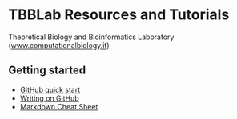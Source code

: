 # TBBLab Resources and Tutorials

Theoretical Biology and Bioinformatics Laboratory (www.computationalbiology.it)

## Getting started
- [GitHub quick start](https://guides.github.com/activities/hello-world/)
- [Writing on GitHub](https://docs.github.com/en/free-pro-team@latest/github/writing-on-github)
- [Markdown Cheat Sheet](https://commonmark.org/help/)
